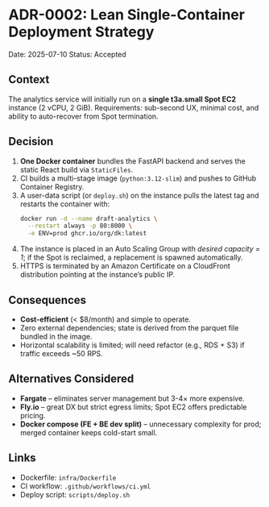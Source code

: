 # ADR-0002: Lean Single-Container Deployment Strategy

Date: 2025-07-10
Status: Accepted

## Context
The analytics service will initially run on a **single t3a.small Spot EC2** instance (2 vCPU, 2 GiB).  Requirements: sub-second UX, minimal cost, and ability to auto-recover from Spot termination.

## Decision
1. **One Docker container** bundles the FastAPI backend and serves the static React build via `StaticFiles`.
2. CI builds a multi-stage image (`python:3.12-slim`) and pushes to GitHub Container Registry.
3. A user-data script (or `deploy.sh`) on the instance pulls the latest tag and restarts the container with:
   ```bash
   docker run -d --name draft-analytics \
     --restart always -p 80:8000 \
     -e ENV=prod ghcr.io/org/dk:latest
   ```
4. The instance is placed in an Auto Scaling Group with *desired capacity = 1*; if the Spot is reclaimed, a replacement is spawned automatically.
5. HTTPS is terminated by an Amazon Certificate on a CloudFront distribution pointing at the instance’s public IP.

## Consequences
* **Cost-efficient** (< $8/month) and simple to operate.
* Zero external dependencies; state is derived from the parquet file bundled in the image.
* Horizontal scalability is limited; will need refactor (e.g., RDS + S3) if traffic exceeds ~50 RPS.

## Alternatives Considered
* **Fargate** – eliminates server management but 3-4× more expensive.
* **Fly.io** – great DX but strict egress limits; Spot EC2 offers predictable pricing.
* **Docker compose (FE + BE dev split)** – unnecessary complexity for prod; merged container keeps cold-start small.

## Links
* Dockerfile: `infra/Dockerfile`
* CI workflow: `.github/workflows/ci.yml`
* Deploy script: `scripts/deploy.sh`
